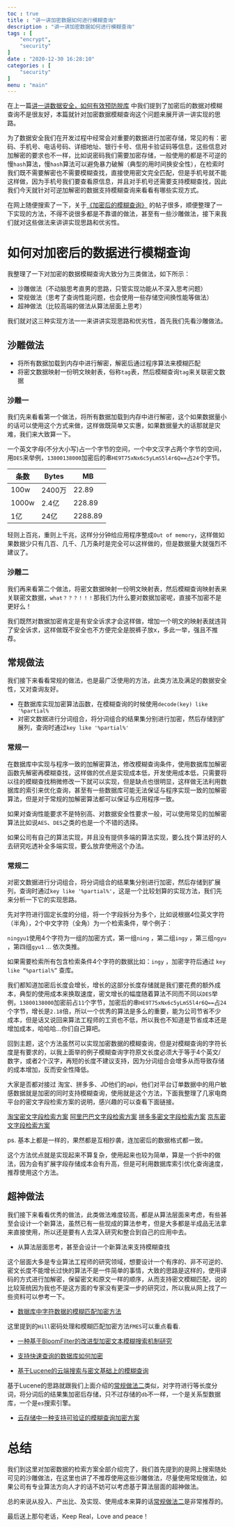 ```yaml
---
toc : true
title : "讲一讲加密数据如何进行模糊查询"
description : "讲一讲加密数据如何进行模糊查询"
tags : [
	"encrypt",
	"security"
]
date : "2020-12-30 16:28:10"
categories : [
    "security"
]
menu : "main"
---
```



在上一篇[讲一讲数据安全，如何有效预防脱库](https://ningyu1.github.io/20201229/datasource-security.html) 中我们提到了加密后的数据对模糊查询不是很友好，本篇就针对加密数据模糊查询这个问题来展开讲一讲实现的思路。

为了数据安全我们在开发过程中经常会对重要的数据进行加密存储，常见的有：密码、手机号、电话号码、详细地址、银行卡号、信用卡验证码等信息，这些信息对加解密的要求也不一样，比如说密码我们需要加密存储，一般使用的都是不可逆的慢`hash`算法，慢`hash`算法可以避免暴力破解（典型的用时间换安全性），在检索时我们既不需要解密也不需要模糊查找，直接使用密文完全匹配，但是手机号就不能这样做，因为手机号我们要查看原信息，并且对手机号还需要支持模糊查找，因此我们今天就针对可逆加解密的数据支持模糊查询来看看有哪些实现方式。

在网上随便搜索了一下，关于[《加密后的模糊查询》](https://www.google.com/search?newwindow=1&source=hp&ei=YvXrX9LPHOeLr7wPydul0Ac&q=%E5%8A%A0%E5%AF%86%E5%90%8E%E7%9A%84%E6%A8%A1%E7%B3%8A%E6%9F%A5%E8%AF%A2&oq=%E5%8A%A0%E5%AF%86%E5%90%8E%E7%9A%84%E6%A8%A1%E7%B3%8A%E6%9F%A5%E8%AF%A2&gs_lcp=CgZwc3ktYWIQAzoFCAAQsQM6AggAOggIABCxAxCDAToECAAQAzoECAAQDDoECAAQHjoGCAAQBRAeULQTWJQsYPAsaAFwAHgAgAHwAYgBuxqSAQYxLjIyLjGYAQCgAQGqAQdnd3Mtd2l6sAEA&sclient=psy-ab&ved=0ahUKEwjSiJeI4_TtAhXnxYsBHcltCXoQ4dUDCAc&uact=5) 的帖子很多，顺便整理了一下实现的方法，不得不说很多都是不靠谱的做法，甚至有一些沙雕做法，接下来我们就对这些做法来讲讲实现思路和优劣性。

# 如何对加密后的数据进行模糊查询

我整理了一下对加密的数据模糊查询大致分为三类做法，如下所示：

* 沙雕做法（不动脑思考直男的思路，只管实现功能从不深入思考问题）
* 常规做法（思考了查询性能问题，也会使用一些存储空间换性能等做法）
* 超神做法（比较高端的做法从算法层面上思考）

我们就对这三种实现方法一一来讲讲实现思路和优劣性，首先我们先看沙雕做法。

## 沙雕做法

* 将所有数据加载到内存中进行解密，解密后通过程序算法来模糊匹配
* 将密文数据映射一份明文映射表，俗称`tag`表，然后模糊查询`tag`来关联密文数据

### 沙雕一

我们先来看看第一个做法，将所有数据加载到内存中进行解密，这个如果数据量小的话可以使用这个方式来做，这样做既简单又实惠，如果数据量大的话那就是灾难，我们来大致算一下。

一个英文字母(不分大小写)占一个字节的空间，一个中文汉字占两个字节的空间，用`DES`来举例，`13800138000`加密后的串`HE9T75xNx6c5yLmS5l4r6Q==`占`24`个字节。

|条数|Bytes|MB|
|---|---|---|
|100w|2400万|22.89|
|1000w|2.4亿|228.89|
|1亿|24亿|2288.89|

轻则上百兆，重则上千兆，这样分分钟给应用程序整成`Out of memory`，这样做如果数据少只有几百、几千、几万条时是完全可以这样做的，但是数据量大就强烈不建议了。

### 沙雕二

我们再来看第二个做法，将密文数据映射一份明文映射表，然后模糊查询映射表来关联密文数据，`what？？？！！！`那我们为什么要对数据加密呢，直接不加密不是更好么！

我们既然对数据加密肯定是有安全诉求才会这样做，增加一个明文的映射表就违背了安全诉求，这样做既不安全也不方便完全是脱裤子放x，多此一举，强且不推荐。

## 常规做法

我们接下来看看常规的做法，也是最广泛使用的方法，此类方法及满足的数据安全性，又对查询友好。

* 在数据库实现加密算法函数，在模糊查询的时候使用`decode(key) like '%partial%`
* 对密文数据进行分词组合，将分词组合的结果集分别进行加密，然后存储到扩展列，查询时通过`key like '%partial%'`

### 常规一

在数据库中实现与程序一致的加解密算法，修改模糊查询条件，使用数据库加解密函数先解密再模糊查找，这样做的优点是实现成本低，开发使用成本低，只需要将以往的模糊查找稍微修改一下就可以实现，但是缺点也很明显，这样做无法利用数据库的索引来优化查询，甚至有一些数据库可能无法保证与程序实现一致的加解密算法，但是对于常规的加解密算法都可以保证与应用程序一致。

如果对查询性能要求不是特别高、对数据安全性要求一般，可以使用常见的加解密算法比如说`AES`、`DES`之类的也是一个不错的选择。

如果公司有自己的算法实现，并且没有提供多端的算法实现，要么找个算法好的人去研究吃透补全多端实现，要么放弃使用这个办法。

### 常规二

对密文数据进行分词组合，将分词组合的结果集分别进行加密，然后存储到扩展列，查询时通过`key like '%partial%'`，这是一个比较划算的实现方法，我们先来分析一下它的实现思路。

先对字符进行固定长度的分组，将一个字段拆分为多个，比如说根据4位英文字符（半角），2个中文字符（全角）为一个检索条件，举个例子：

`ningyu1`使用4个字符为一组的加密方式，第一组`ning` ，第二组`ingy` ，第三组`ngyu` ，第四组`gyu1` … 依次类推。

如果需要检索所有包含检索条件4个字符的数据比如：`ingy` ，加密字符后通过 `key like “%partial%”` 查库。 

我们都知道加密后长度会增长，增长的这部分长度存储就是我们要花费的额外成本，典型的使用成本来换取速度，密文增长的幅度随着算法不同而不同以`DES`举例，`13800138000`加密前占`11`个字节，加密后的串`HE9T75xNx6c5yLmS5l4r6Q==`占`24`个字节，增长是`2.18`倍，所以一个优秀的算法是多么的重要，能为公司节省不少成本，但是话又说回来算法工程师的工资也不低，所以我也不知道是节省成本还是增加成本，哈哈哈...你们自己算吧。

回到主题，这个方法虽然可以实现加密数据的模糊查询，但是对模糊查询的字符长度是有要求的，以我上面举的例子模糊查询字符原文长度必须大于等于4个英文/数字，或者2个汉字，再短的长度不建议支持，因为分词组合会增多从而导致存储的成本增加，反而安全性降低。

大家是否都对接过 淘宝、拼多多、JD他们的api，他们对平台订单数据中的用户敏感数据就是加密的同时支持模糊查询，使用就是这个方法，下面我整理了几家电商平台的密文字段检索方案的说明，感兴趣的可以查看下面链接。

[淘宝密文字段检索方案](https://open.taobao.com/docV3.htm?docId=106213&docType=1)
[阿里巴巴文字段检索方案](https://jaq-doc.alibaba.com/docs/doc.htm?treeId=1&articleId=106213&docType=1)
[拼多多密文字段检索方案](https://open.pinduoduo.com/application/document/browse?idStr=3407B605226E77F2)
[京东密文字段检索方案](https://jos.jd.com/commondoc?listId=345)

ps. 基本上都是一样的，果然都是互相抄袭，连加密后的数据格式都一致。

这个方法优点就是实现起来不算复杂，使用起来也较为简单，算是一个折中的做法，因为会有扩展字段存储成本会有升高，但是可利用数据库索引优化查询速度，推荐使用这个方法。

## 超神做法

我们接下来看看优秀的做法，此类做法难度较高，都是从算法层面来考虑，有些甚至会设计一个新算法，虽然已有一些现成的算法参考，但是大多都是半成品无法拿来直接使用，所以还是要有人去深入研究和整合到自己的应用中去。

* 从算法层面思考，甚至会设计一个新算法来支持模糊查找

这个层面大多是专业算法工程师的研究领域，想要设计一个有序的、非不可逆的、密文长度不能增长过快的算法不是一件简单的事情，大致的思路是这样的，使用译码的方式进行加解密，保留密文和原文一样的顺序，从而支持密文模糊匹配，说的比较笼统因为我也不是这方面的专家没有更深一步的研究过，所以我从网上找了一些资料可以参考一下。

* [数据库中字符数据的模糊匹配加密方法](https://www.jiamisoft.com/blog/6542-zifushujumohupipeijiamifangfa.html)

这里提到的`Hill`密码处理和模糊匹配加密方法`FMES`可以重点看看.

* [一种基于BloomFilter的改进型加密文本模糊搜索机制研究](http://kzyjc.cnjournals.com/html/2019/1/20190112.htm)

* [支持快速查询的数据库如何加密](https://www.jiamisoft.com/blog/5961-kuaisuchaxunshujukujiami.html)

* [基于Lucene的云端搜索与密文基础上的模糊查询](https://www.cnblogs.com/arthurqin/p/6307153.html)

基于Lucene的思路就跟我们上面介绍的[常规做法二](#常规二)类似，对字符进行等长度分词，将分词后的结果集加密后存储，只不过存储的`db`不一样，一个是关系型数据库，一个是`es`搜索引擎。

* [云存储中一种支持可验证的模糊查询加密方案](http://jeit.ie.ac.cn/fileDZYXXXB/journal/article/dzyxxxb/2017/7/PDF/160971.pdf)

# 总结

我们到这里对加密数据的检索方案全部介绍完了，我们首先提到的是网上搜索随处可见的沙雕做法，在这里也讲了不推荐使用这些沙雕做法，尽量使用常规做法，如果公司有专业算法方向人才的话不妨可以考虑基于算法层面的超神做法。

总的来说从投入、产出比、及实现、使用成本来算的话[常规做法二](#常规二)是非常推荐的。

最后送上那句老话，Keep Real，Love and peace！






